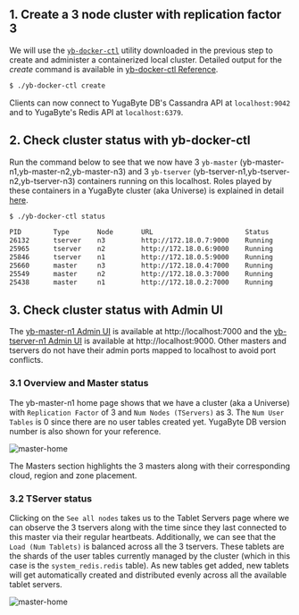 ## 1. Create a 3 node cluster with replication factor 3 

We will use the [`yb-docker-ctl`](../../admin/yb-docker-ctl/) utility downloaded in the previous step to create and administer a containerized local cluster. Detailed output for the *create* command is available in [yb-docker-ctl Reference](../../admin/yb-docker-ctl/#create-cluster).

```{.sh .copy .separator-dollar}
$ ./yb-docker-ctl create
```

Clients can now connect to YugaByte DB's Cassandra API at `localhost:9042` and to YugaByte's Redis API at  `localhost:6379`.

## 2. Check cluster status with yb-docker-ctl

Run the command below to see that we now have 3 `yb-master` (yb-master-n1,yb-master-n2,yb-master-n3) and 3 `yb-tserver` (yb-tserver-n1,yb-tserver-n2,yb-tserver-n3) containers running on this localhost. Roles played by these containers in a YugaByte cluster (aka Universe) is explained in detail [here](../../architecture/concepts/universe/).

```{.sh .copy .separator-dollar}
$ ./yb-docker-ctl status
```
```sh
PID        Type       Node       URL                       Status          Started At          
26132      tserver    n3         http://172.18.0.7:9000    Running         2017-10-20T17:54:54.99459154Z
25965      tserver    n2         http://172.18.0.6:9000    Running         2017-10-20T17:54:54.412377451Z
25846      tserver    n1         http://172.18.0.5:9000    Running         2017-10-20T17:54:53.806993683Z
25660      master     n3         http://172.18.0.4:7000    Running         2017-10-20T17:54:53.197652566Z
25549      master     n2         http://172.18.0.3:7000    Running         2017-10-20T17:54:52.640188158Z
25438      master     n1         http://172.18.0.2:7000    Running         2017-10-20T17:54:52.084772289Z
```


## 3. Check cluster status with Admin UI

The [yb-master-n1 Admin UI](../../admin/yb-master/#admin-ui) is available at http://localhost:7000 and the [yb-tserver-n1 Admin UI](../../admin/yb-tserver/#admin-ui) is available at http://localhost:9000. Other masters and tservers do not have their admin ports mapped to localhost to avoid port conflicts.

### 3.1 Overview and Master status

The yb-master-n1 home page shows that we have a cluster (aka a Universe) with `Replication Factor` of 3 and `Num Nodes (TServers)` as 3. The `Num User Tables` is 0 since there are no user tables created yet. YugaByte DB version number is also shown for your reference. 

![master-home](/images/admin/master-home-docker.png)

The Masters section highlights the 3 masters along with their corresponding cloud, region and zone placement. 

### 3.2 TServer status

Clicking on the `See all nodes` takes us to the Tablet Servers page where we can observe the 3 tservers along with the time since they last connected to this master via their regular heartbeats. Additionally, we can see that the `Load (Num Tablets)` is balanced across all the 3 tservers. These tablets are the shards of the user tables currently managed by the cluster (which in this case is the `system_redis.redis` table). As new tables get added, new tablets will get automatically created and distributed evenly across all the available tablet servers.

![master-home](/images/admin/master-tservers-list-docker.png)

